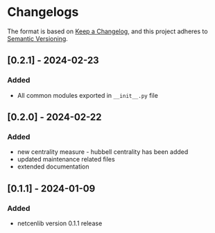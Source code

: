 # Changelogs

The format is based on [Keep a Changelog](https://keepachangelog.com/en/1.0.0/),
and this project adheres to [Semantic Versioning](https://semver.org/spec/v2.0.0.html).

## [0.2.1] - 2024-02-23
### Added
- All common modules exported in `__init__.py` file

## [0.2.0] - 2024-02-22
### Added
- new centrality measure - hubbell centrality has been added
- updated maintenance related files
- extended documentation

## [0.1.1] - 2024-01-09
### Added
- netcenlib version 0.1.1 release
